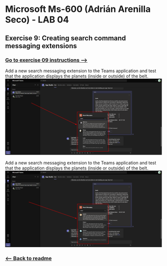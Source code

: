 # Microsoft Ms-600 (Adrián Arenilla Seco) - LAB 04


## Exercise 9: Creating search command messaging extensions
### [Go to exercise 09 instructions -->](10-Exercise-9-Creating-search-command-messaging-extensions.md)


Add a new search messaging extension to the Teams application and test that the application displays the planets (inside or outside) of the belt.
![](Evidences/Image10a.png)


Add a new search messaging extension to the Teams application and test that the application displays the planets (inside or outside) of the belt.
![](Evidences/Image10b.png)


### [<-- Back to readme](../../../../)